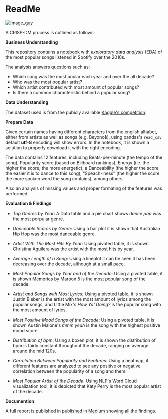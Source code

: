 # ReadMe
![image_guy](https://user-images.githubusercontent.com/79945708/149636402-62dbf274-fae5-4c1f-bdcf-dd59071a4380.jpg)

A CRISP-DM process is outlined as follows:

**Business Understanding**

This repository contains a [notebook](https://github.com/peblopadro/Spotify/blob/main/Spotify_TopSongs.ipynb) with *exploratory data analysis* (EDA) of the most popular songs listened in Spotify over the 2010s. 

The analysis answers questions such as:
- Which song was the most poular each year and over the all decade?
- Who was the most popular artist?
- Which artist contributed with most amount of popular songs?
- Is there a common characteristic behind a popular song?

**Data Understanding**

The dataset used is from the pubicly available [Kaggle's competition](https://www.kaggle.com/leonardopena/top-spotify-songs-from-20102019-by-year/metadata).

**Prepare Data**

Given certain names having different characters from the english alhabet, either from artists as well as songs (e.g. Beyonc**è**), using pandas's `read_csv` default **utf-8** encoding will show errors. In the notebook, it is shown a solution to properly download it with the right encoding.

The data contains 12 features, including Beats-per-minute (the tempo of the song), Popularity score (based on Billboard rankings), Energy (i.e. the higher the score, the more energetic), a Danceability (the higher the score, the easier it is to dance to this song), “Speach-iness” (the higher the score the more spoken word the song contains), among others.

Also an analysis of missing values and proper formating of the features was performed.

**Evaluation & Findings**

- *Top Genres by Year*: A Data table and a pie chart shows *dance pop* was the most porpular genre.

- *Danceable Scores by Genre*: Using a bar plot it is shown that Australian Hip Hop was the most danceable genre.

- *Artist With The Most Hits By Year*: Using pivoted table, it is shown Christina Aguilera was the artist with the most hits by year.

- *Average Length of a Song:* Using a lineplot it can be seen it has been decreasing over the decade, although at a small pace.

- *Most Popular Songs by Year and of the Decade:*  Using a pivoted table, it is shown Memories by Maroon 5 is the most popular song of the decade.

- *Artist and Songs with Most Lyrics:* Using a pivoted table, it is shown Justin Bieber is the artist with the most amount of lyrics among the popular songs, and LIttle Mix's *How Ya' Doing?* is the popular song with the most amount of lyrics.

- *Most Positive Mood Songs of the Decade*: Using a pivoted table, it is shown Austin Malone's *mmm yeah* is the song with the highest positive mood score.

- *Distribution of bpm*: Using a boxen plot, it is shown the distribution of bpm is fairly constant throughout the decade, ranging on average around the mid 120s.

- *Correlation Between Popularity and Features:* Using a heatmap, it different features are analyzed to see any positive or negative correlation between the popularity of a song and them.

- *Most Popular Artist of the Decade*: Using NLP's Word Cloud visualization tool, it is depicted that Katy Perry is the most popular artist of the decade.

**Documention**

A full report is published in [published in Medium](https://medium.com/@pedropablom/spotifys-top-songs-of-2010s-8938d8e96f95) showing all the findings.
